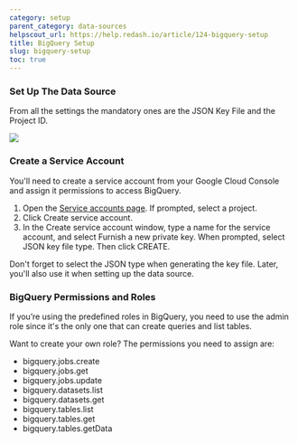 ```yaml
---
category: setup
parent_category: data-sources
helpscout_url: https://help.redash.io/article/124-bigquery-setup
title: BigQuery Setup
slug: bigquery-setup
toc: true
---
```


### Set Up The Data Source

From all the settings the mandatory ones are the JSON Key File and the Project
ID.

![](https://59005a708ebdd932a2ed5f47--redashio.netlify.com/assets/images/docs/bigquery_setup_options.png)

### Create a Service Account

You'll need to create a service account from your Google Cloud Console and
assign it permissions to access BigQuery.

1. Open the [Service accounts page](https://console.developers.google.com/permissions/serviceaccounts). If prompted, select a project. 
2. Click Create service account. 
3. In the Create service account window, type a name for the service account, and select Furnish a new private key. When prompted, select JSON key file type. Then click CREATE.

Don't forget to select the JSON type when generating the key file.  Later,
you'll also use it when setting up the data source.

### BigQuery Permissions and Roles

If you’re using the predefined roles in BigQuery, you need to use the admin
role since it's the only one that can create queries and list tables.

Want to create your own role? The permissions you need to assign are:

  * bigquery.jobs.create
  * bigquery.jobs.get
  * bigquery.jobs.update
  * bigquery.datasets.list
  * bigquery.datasets.get
  * bigquery.tables.list
  * bigquery.tables.get
  * bigquery.tables.getData
